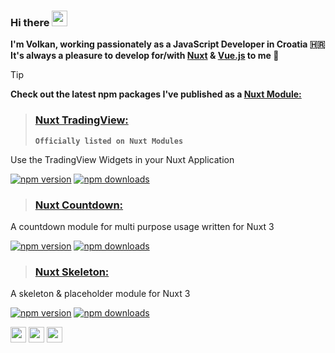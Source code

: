 ### Hi there <a><img src="https://media.giphy.com/media/hvRJCLFzcasrR4ia7z/giphy.gif" width=25></a>
**I'm Volkan, working passionately as a JavaScript Developer in Croatia 🇭🇷** \
**It's always a pleasure to develop for/with [Nuxt](https://github.com/nuxt/) & [Vue.js](https://github.com/vuejs) to me 💚**

> [!TIP]  
> **Check out the latest npm packages I've published as a [Nuxt Module:](https://github.com/nuxt/modules)**
> > ### [Nuxt TradingView:](https://nuxt.com/modules/tradingview/)  
> > **`Officially listed on Nuxt Modules`**
>
> Use the TradingView Widgets in your Nuxt Application    
>
>  [![npm version][tradingview-npm-version-src]][tradingview-npm-version-href] [![npm downloads][tradingview-npm-downloads-src]][tradingview-npm-downloads-href]
> > ### [Nuxt Countdown:](https://github.com/volkanakkus/nuxt-countdown/)  
>A countdown module for multi purpose usage written for Nuxt 3  
>  
>[![npm version][countdown-npm-version-src]][countdown-npm-version-href] [![npm downloads][countdown-npm-downloads-src]][countdown-npm-downloads-href]
> > ### [Nuxt Skeleton:](https://github.com/volkanakkus/nuxt-skeleton/)  
>A skeleton & placeholder module for Nuxt 3
>  
> [![npm version][skeleton-npm-version-src]][skeleton-npm-version-href] [![npm downloads][skeleton-npm-downloads-src]][skeleton-npm-downloads-href]


<p><a href="https://www.twitter.com/volkanakks" target="_blank"><img src="https://img.shields.io/badge/twitter-%231DA1F2.svg?&style=for-the-badge&logo=twitter&logoColor=white" height=25></a> <a href="https://www.linkedin.com/in/volkanakks" target="_blank"><img src="https://img.shields.io/badge/linkedin-%230077B5.svg?&style=for-the-badge&logo=linkedin&logoColor=white" height=25></a> <a href="https://volkanakkus.com/" target="_blank"><img src="https://visitor-badge.laobi.icu/badge?page_id=volkanakkus" height=25/> </a>
</p>
<p>
<!-- 
<a href="https://www.instagram.com/volkanakks/"><img src="https://img.shields.io/badge/instagram-%23E4405F.svg?&style=for-the-badge&logo=instagram&logoColor=white" height=25></a> -->

<!-- Badges -->
[tradingview-npm-version-src]: https://img.shields.io/npm/v/nuxt-tradingview/latest.svg?style=flat&colorA=020420&colorB=00DC82
[tradingview-npm-version-href]: https://npmjs.com/package/nuxt-tradingview

[tradingview-npm-downloads-src]: https://img.shields.io/npm/dm/nuxt-tradingview.svg?style=flat&colorA=020420&colorB=00DC82
[tradingview-npm-downloads-href]: https://npmjs.com/package/nuxt-tradingview

[countdown-npm-version-src]: https://img.shields.io/npm/v/nuxt-countdown/latest.svg?style=flat&colorA=020420&colorB=00DC82
[countdown-npm-version-href]: https://npmjs.com/package/nuxt-countdown

[countdown-npm-downloads-src]: https://img.shields.io/npm/dm/nuxt-countdown.svg?style=flat&colorA=020420&colorB=00DC82
[countdown-npm-downloads-href]: https://npmjs.com/package/nuxt-countdown

[skeleton-npm-version-src]: https://img.shields.io/npm/v/nuxt-skeleton/latest.svg?style=flat&colorA=020420&colorB=00DC82
[skeleton-npm-version-href]: https://npmjs.com/package/nuxt-skeleton

[skeleton-npm-downloads-src]: https://img.shields.io/npm/dm/nuxt-skeleton.svg?style=flat&colorA=020420&colorB=00DC82
[skeleton-npm-downloads-href]: https://npmjs.com/package/nuxt-skeleton

